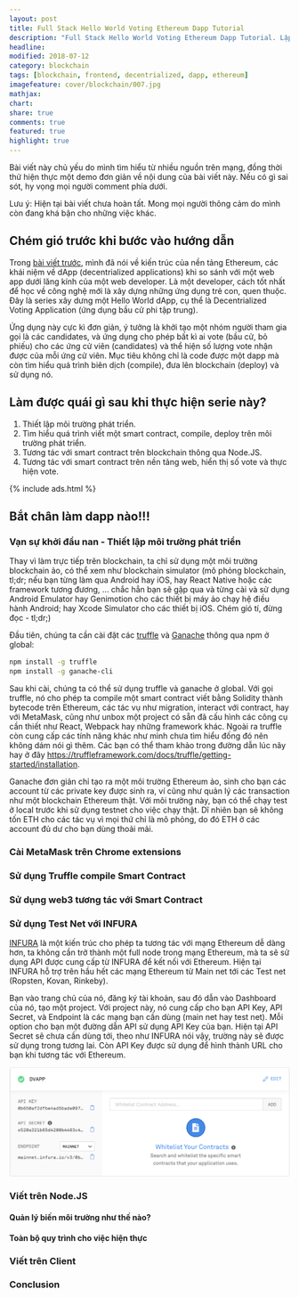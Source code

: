 ```yaml
---
layout: post
title: Full Stack Hello World Voting Ethereum Dapp Tutorial
description: "Full Stack Hello World Voting Ethereum Dapp Tutorial. Lập trình viên web tiếp cận với nền tảng công nghệ Blockchain Ethereum như thế nào? Đây là bài viết hướng dẫn lộ trình tiếp cận Smart Contract trong Ethereum. Ethereum, smart contract là gì? Web Developer phải chấp nhận và tiếp cận với công nghệ này như thế nào? Góc nhìn của web developer về công nghệ blockchain Ethereum."
headline:
modified: 2018-07-12
category: blockchain
tags: [blockchain, frontend, decentrialized, dapp, ethereum]
imagefeature: cover/blockchain/007.jpg
mathjax:
chart:
share: true
comments: true
featured: true
highlight: true
---
```





Bài viết này chủ yếu do mình tìm hiểu từ nhiều nguồn trên mạng, đồng thời thử hiện thực một demo đơn giản về nội dung của bài viết này. Nếu có gì sai sót, hy vọng mọi người comment phía dưới.

Lưu ý: Hiện tại bài viết chưa hoàn tất. Mong mọi người thông cảm do mình còn đang khá bận cho những việc khác.

## Chém gió trước khi bước vào hướng dẫn
Trong [bài viết trước](https://huynhsamha.github.io/blockchain/ethereum-for-web-developers), mình đã nói về kiến trúc của nền tảng Ethereum, các khái niệm về dApp (decentrialized applications) khi so sánh với một web app dưới lăng kính của một web developer. Là một developer, cách tốt nhất để học về công nghệ mới là xây dựng những ứng dụng trẻ con, quen thuộc. Đây là series xây dưng một Hello World dApp, cụ thể là Decentrialized Voting Application (ứng dụng bầu cử phi tập trung).

Ứng dụng này cực kì đơn giản, ý tưởng là khởi tạo một nhóm người tham gia gọi là các candidates, và ứng dụng cho phép bất kì ai vote (bầu cử, bỏ phiếu) cho các ứng cử viên (candidates) và thể hiện số lượng vote nhận được của mỗi ứng cử viên. Mục tiêu không chỉ là code được một dapp mà còn tìm hiểu quá trình biên dịch (compile), đưa lên blockchain (deploy) và sử dụng nó.


## Làm được quái gì sau khi thực hiện serie này?
1. Thiết lập môi trường phát triển.
2. Tìm hiểu quá trình viết một smart contract, compile, deploy trên môi trường phát triển.
3. Tương tác với smart contract trên blockchain thông qua Node.JS.
4. Tương tác với smart contract trên nền tảng web, hiển thị số vote và thực hiện vote.

{% include ads.html %}


## Bắt chân làm dapp nào!!!

### Vạn sự khởi đầu nan - Thiết lập môi trường phát triển
Thay vì làm trực tiếp trên blockchain, ta chỉ sử dụng một môi trường blockchain ảo, có thể xem như blockchain simulator (mô phỏng blockchain, tl;dr; nếu bạn từng làm qua Android hay iOS, hay React Native hoặc các framework tương đương, ... chắc hẳn bạn sẽ gặp qua và từng cài và sử dụng Android Emulator hay Genimotion cho các thiết bị máy ảo chạy hệ điều hành Android; hay Xcode Simulator cho các thiết bị iOS. Chém gió tí, đừng đọc - tl;dr;)


Đầu tiên, chúng ta cần cài đặt các [truffle](https://truffleframework.com/docs/truffle/getting-started/installation) và [Ganache](https://truffleframework.com/docs/ganache/quickstart) thông qua npm ở global:
```bash
npm install -g truffle
npm install -g ganache-cli
```

Sau khi cài, chúng ta có thể sử dụng truffle và ganache ở global. Với gọi truffle, nó cho phép ta compile một smart contract viết bằng Solidity thành bytecode trên Ethereum, các tác vụ như migration, interact với contract, hay với MetaMask, cũng như unbox một project có sẵn đã cấu hình các công cụ cần thiết như React, Webpack hay những framework khác. Ngoài ra truffle còn cung cấp các tính năng khác như mình chưa tìm hiểu đống đó nên không dám nói gì thêm. Các bạn có thể tham khảo trong đường dẫn lúc nãy hay ở đây https://truffleframework.com/docs/truffle/getting-started/installation.

Ganache đơn giản chỉ tạo ra một môi trường Ethereum ảo, sinh cho bạn các account từ các private key được sinh ra, ví cũng như quản lý các transaction như một blockchain Ethereum thật. Với môi trường này, bạn có thể chạy test ở local trước khi sử dụng testnet cho việc chạy thật. Dĩ nhiên bạn sẽ không tốn ETH cho các tác vụ vì mọi thứ chỉ là mô phỏng, do đó ETH ở các account đủ dư cho bạn dùng thoải mải.

### Cài MetaMask trên Chrome extensions

### Sử dụng Truffle compile Smart Contract

### Sử dụng web3 tương tác với Smart Contract 

### Sử dụng Test Net với INFURA

[INFURA](https://infura.io/) là một kiến trúc cho phép ta tương tác với mạng Ethereum dễ dàng hơn, ta không cần trở thành một full node trong mạng Ethereum, mà ta sẽ sử dụng API được cung cấp từ INFURA để kết nối với Ethereum. Hiện tại INFURA hỗ trợ trên hầu hết các mạng Ethereum từ Main net tới các Test net (Ropsten, Kovan, Rinkeby).

Bạn vào trang chủ của nó, đăng ký tài khoản, sau đó dẫn vào Dashboard của nó, tạo một project. Với project này, nó cung cấp cho bạn API Key, API Secret, và Endpoint là các mạng bạn cần dùng (main net hay test net). Mỗi option cho bạn một đường dẫn API sử dụng API Key của bạn. Hiện tại API Secret sẽ chưa cần dùng tới, theo như INFURA nói vậy, trường này sẽ được sử dụng trong tương lai. Còn API Key được sử dụng để hình thành URL cho bạn khi tương tác với Ethereum.

<img src="/images/ethereum/infura.png" alt="Infura Snapshot">


### Viết trên Node.JS
#### Quản lý biến môi trường như thế nào?

#### Toàn bộ quy trình cho việc hiện thực

### Viết trên Client

### Conclusion
